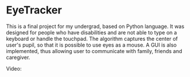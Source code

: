 # EyeTracker

This is a final project for my undergrad, based on Python language. It was designed for people who have disabilities 
and are not able to type on a keyboard or handle the touchpad. The algorithm captures the center of user's pupil, so 
that it is possible to use eyes as a mouse. A GUI is also implemented, thus allowing user to communicate with family, friends and caregiver.

Video:


